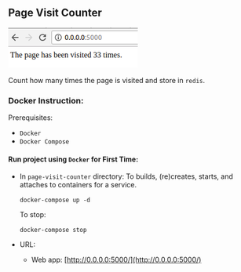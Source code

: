 ## Page Visit Counter

![Demo](screenshot/demo.png)

Count how many times the page is visited and store in `redis`.

### Docker Instruction:
Prerequisites:
* `Docker`
* `Docker Compose`

#### Run project using `Docker` for First Time:

* In `page-visit-counter` directory:
  To builds, (re)creates, starts, and attaches to containers for a service.
    ```
    docker-compose up -d
    ```
  To stop: 
    ```
    docker-compose stop
    ```
    
* URL:
    * Web app: [http://0.0.0.0:5000/](http://0.0.0.0:5000/)

